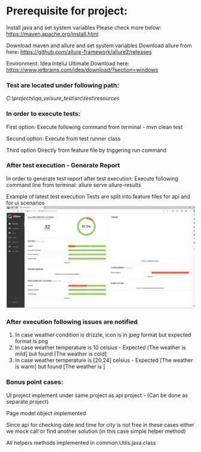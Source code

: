 # Prerequisite for project:

Install java and set system variables
Please check more below:
https://maven.apache.org/install.html

Download maven and allure and set system variables
Download allure from here: https://github.com/allure-framework/allure2/releases

Environment: Idea InteliJ Ultimate
Download here: https://www.jetbrains.com/idea/download/?section=windows

### Test are located under following path:
_C:\projects\qa_veisure_test\src\test\resources_


### **In order to execute tests:**

First option:
Execute following command from terminal -
mvn clean test 

Second option:
Execute from test runner class 

Third option
Directly from feature file by triggering run command

### After test execution - Generate Report

In order to generate test report after test execution:
Execute following command line from terminal:
allure serve allure-results 

Example of latest test execution
Tests are split into feature files for api and for ui scenarios
![img.png](img.png)

### After execution following issues are notified
1. In case weather condition is drizzle, icon is in jpeg format but expected format is png
2. In case weather temperature  is 10 celsius - Expected [The weather is mild] but found [The weather is cold]
3. In case weather temperature  is [20,24] celsius - Expected [The weather is warm] but found [The weather is ]

### Bonus point cases:

UI project implement under same project as api project - (Can be done as separate project)

Page model object implemented

Since api for checking date and time for city is not free in these cases either we mock call or find another solution (in this case simple helper method)

All helpers methods implemented in common.Utils.java class






